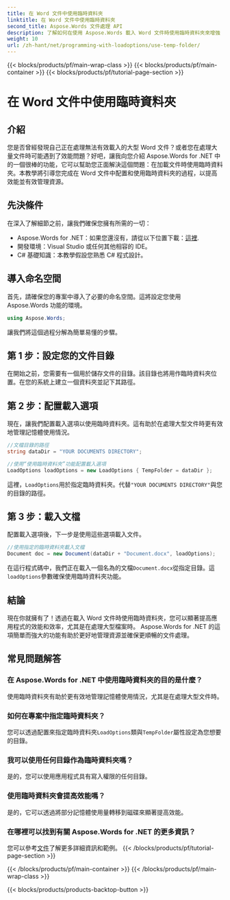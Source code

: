 ```yaml
---
title: 在 Word 文件中使用臨時資料夾
linktitle: 在 Word 文件中使用臨時資料夾
second_title: Aspose.Words 文件處理 API
description: 了解如何在使用 Aspose.Words 載入 Word 文件時使用臨時資料夾來增強 .NET 應用程式的效能。
weight: 10
url: /zh-hant/net/programming-with-loadoptions/use-temp-folder/
---
```


{{< blocks/products/pf/main-wrap-class >}}
{{< blocks/products/pf/main-container >}}
{{< blocks/products/pf/tutorial-page-section >}}

# 在 Word 文件中使用臨時資料夾

## 介紹

您是否曾經發現自己正在處理無法有效載入的大型 Word 文件？或者您在處理大量文件時可能遇到了效能問題？好吧，讓我向您介紹 Aspose.Words for .NET 中的一個很棒的功能，它可以幫助您正面解決這個問題：在加載文件時使用臨時資料夾。本教學將引導您完成在 Word 文件中配置和使用臨時資料夾的過程，以提高效能並有效管理資源。

## 先決條件

在深入了解細節之前，讓我們確保您擁有所需的一切：

-  Aspose.Words for .NET：如果您還沒有，請從以下位置下載：[這裡](https://releases.aspose.com/words/net/).
- 開發環境：Visual Studio 或任何其他相容的 IDE。
- C# 基礎知識：本教學假設您熟悉 C# 程式設計。

## 導入命名空間

首先，請確保您的專案中導入了必要的命名空間。這將設定您使用 Aspose.Words 功能的環境。

```csharp
using Aspose.Words;
```

讓我們將這個過程分解為簡單易懂的步驟。

## 第 1 步：設定您的文件目錄

在開始之前，您需要有一個用於儲存文件的目錄。該目錄也將用作臨時資料夾位置。在您的系統上建立一個資料夾並記下其路徑。

## 第 2 步：配置載入選項

現在，讓我們配置載入選項以使用臨時資料夾。這有助於在處理大型文件時更有效地管理記憶體使用情況。

```csharp
//文檔目錄的路徑
string dataDir = "YOUR DOCUMENTS DIRECTORY";

//使用“使用臨時資料夾”功能配置載入選項
LoadOptions loadOptions = new LoadOptions { TempFolder = dataDir };
```

這裡，`LoadOptions`用於指定臨時資料夾。代替`"YOUR DOCUMENTS DIRECTORY"`與您的目錄的路徑。

## 第 3 步：載入文檔

配置載入選項後，下一步是使用這些選項載入文件。

```csharp
//使用指定的臨時資料夾載入文檔
Document doc = new Document(dataDir + "Document.docx", loadOptions);
```

在這行程式碼中，我們正在載入一個名為的文檔`Document.docx`從指定目錄。這`loadOptions`參數確保使用臨時資料夾功能。

## 結論

現在你就擁有了！透過在載入 Word 文件時使用臨時資料夾，您可以顯著提高應用程式的效能和效率，尤其是在處理大型檔案時。 Aspose.Words for .NET 的這項簡單而強大的功能有助於更好地管理資源並確保更順暢的文件處理。

## 常見問題解答

### 在 Aspose.Words for .NET 中使用臨時資料夾的目的是什麼？
使用臨時資料夾有助於更有效地管理記憶體使用情況，尤其是在處理大型文件時。

### 如何在專案中指定臨時資料夾？
您可以透過配置來指定臨時資料夾`LoadOptions`類與`TempFolder`屬性設定為您想要的目錄。

### 我可以使用任何目錄作為臨時資料夾嗎？
是的，您可以使用應用程式具有寫入權限的任何目錄。

### 使用臨時資料夾會提高效能嗎？
是的，它可以透過將部分記憶體使用量轉移到磁碟來顯著提高效能。

### 在哪裡可以找到有關 Aspose.Words for .NET 的更多資訊？
您可以參考[文件](https://reference.aspose.com/words/net/)了解更多詳細資訊和範例。
{{< /blocks/products/pf/tutorial-page-section >}}

{{< /blocks/products/pf/main-container >}}
{{< /blocks/products/pf/main-wrap-class >}}

{{< blocks/products/products-backtop-button >}}
